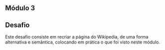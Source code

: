 ## Módulo 3

## Desafio
Este desafio consiste em recriar a página do Wikipedia, de uma forma alternativa e semântica, colocando em prática o que foi visto neste módulo.




